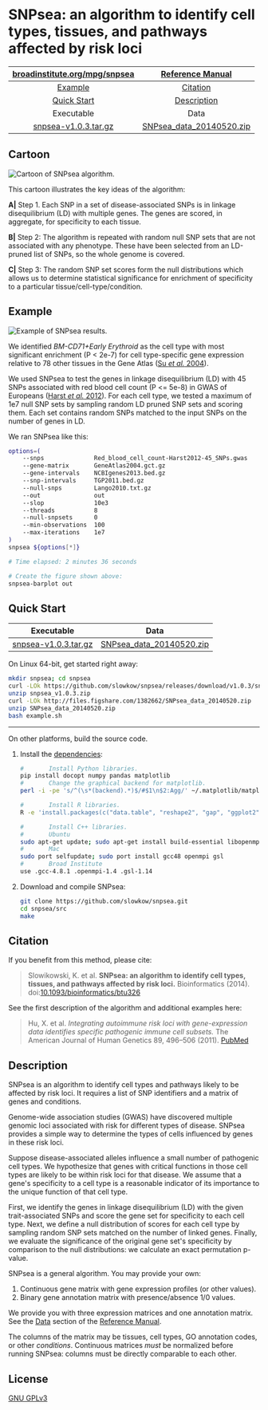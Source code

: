 SNPsea: an algorithm to identify cell types, tissues, and pathways affected by risk loci
========================================================================================

| [broadinstitute.org/mpg/snpsea][broad] | [Reference Manual][manual] |
|:---:|:---:|
| [Example](#example) | [Citation](#citation) |
| [Quick Start](#quick-start) | [Description](#description) |
| Executable | Data |
| [snpsea-v1.0.3.tar.gz][exec] | [SNPsea_data_20140520.zip][data]  |

[broad]: http://www.broadinstitute.org/mpg/snpsea
[manual]: http://www.broadinstitute.org/mpg/snpsea/SNPsea_manual.html
[exec]: https://github.com/slowkow/snpsea/archive/v1.0.3.tar.gz
[data]: http://files.figshare.com/1382662/SNPsea_data_20140520.zip


Cartoon
-------

![Cartoon of SNPsea algorithm.][fig1]

[fig1]: https://raw.github.com/slowkow/snpsea/master/doc/figures/cartoon.png

This cartoon illustrates the key ideas of the algorithm:

**A|**  Step 1. Each SNP in a set of disease-associated SNPs is in linkage
        disequilibrium (LD) with multiple genes. The genes are scored, in
        aggregate, for specificity to each tissue.

**B|**  Step 2: The algorithm is repeated with random null SNP sets that are
        not associated with any phenotype. These have been selected from an
        LD-pruned list of SNPs, so the whole genome is covered.

**C|**  Step 3: The random SNP set scores form the null distributions which
        allows us to determine statistical significance for enrichment of
        specificity to a particular tissue/cell-type/condition.


Example
-------

![Example of SNPsea results.][fig2]

[fig2]: https://raw.github.com/slowkow/snpsea/master/doc/figures/Red_blood_cell_count-Harst2012-45_SNPs-GeneAtlas2004-single-pvalues_barplot.png

We identified *BM-CD71+Early Erythroid* as the cell type with most significant
enrichment (P < 2e-7) for cell type-specific gene expression relative to 78
other tissues in the Gene Atlas ([Su *et al.* 2004][Su2004]).

We used SNPsea to test the genes in linkage disequilibrium (LD) with 45 SNPs
associated with red blood cell count (P <= 5e-8) in GWAS of Europeans ([Harst
*et al.* 2012][Harst2012]). For each cell type, we tested a maximum of 1e7
null SNP sets by sampling random LD pruned SNP sets and scoring them. Each
set contains random SNPs matched to the input SNPs on the number of genes in
LD.

[Harst2012]: http://www.ncbi.nlm.nih.gov/pubmed/23222517
[Su2004]: http://www.ncbi.nlm.nih.gov/pubmed/15075390


We ran SNPsea like this:

```bash
options=(
    --snps              Red_blood_cell_count-Harst2012-45_SNPs.gwas
    --gene-matrix       GeneAtlas2004.gct.gz
    --gene-intervals    NCBIgenes2013.bed.gz
    --snp-intervals     TGP2011.bed.gz
    --null-snps         Lango2010.txt.gz
    --out               out
    --slop              10e3
    --threads           8
    --null-snpsets      0
    --min-observations  100
    --max-iterations    1e7
)
snpsea ${options[*]}

# Time elapsed: 2 minutes 36 seconds

# Create the figure shown above:
snpsea-barplot out
```


Quick Start
-----------

| Executable | Data |
|:---:|:---:|
| [snpsea-v1.0.3.tar.gz][exec] | [SNPsea_data_20140520.zip][data]  |


On Linux 64-bit, get started right away:

```bash
mkdir snpsea; cd snpsea
curl -LOk https://github.com/slowkow/snpsea/releases/download/v1.0.3/snpsea_v1.0.3.zip
unzip snpsea_v1.0.3.zip
curl -LOk http://files.figshare.com/1382662/SNPsea_data_20140520.zip
unzip SNPsea_data_20140520.zip
bash example.sh
```

- - -

On other platforms, build the source code.

1. Install the [dependencies]:

    ```bash
    #       Install Python libraries.
    pip install docopt numpy pandas matplotlib
    #       Change the graphical backend for matplotlib.
    perl -i -pe 's/^(\s*(backend).*)$/#$1\n$2:Agg/' ~/.matplotlib/matplotlibrc
    
    #       Install R libraries.
    R -e 'install.packages(c("data.table", "reshape2", "gap", "ggplot2"))'
    
    #       Install C++ libraries.
    #       Ubuntu
    sudo apt-get update; sudo apt-get install build-essential libopenmpi-dev libgsl0-dev
    #       Mac
    sudo port selfupdate; sudo port install gcc48 openmpi gsl
    #       Broad Institute
    use .gcc-4.8.1 .openmpi-1.4 .gsl-1.14
    ```

2. Download and compile SNPsea:

    ```bash
    git clone https://github.com/slowkow/snpsea.git
    cd snpsea/src
    make
    ```

[dependencies]: http://www.broadinstitute.org/mpg/snpsea/SNPsea_manual.html#c-libraries


Citation
--------

If you benefit from this method, please cite:

> Slowikowski, K. et al. **SNPsea: an algorithm to identify cell types,
> tissues, and pathways affected by risk loci.** Bioinformatics (2014).
> doi:[10.1093/bioinformatics/btu326][Slowikowski2014]

See the first description of the algorithm and additional examples here:

> Hu, X. et al. *Integrating autoimmune risk loci with gene-expression data
> identifies specific pathogenic immune cell subsets.* The American Journal
> of Human Genetics 89, 496–506 (2011). [PubMed][Hu2011]

[Hu2011]: http://www.ncbi.nlm.nih.gov/pubmed/21963258
[Slowikowski2014]: http://bioinformatics.oxfordjournals.org/content/early/2014/05/10/bioinformatics.btu326


Description
-----------

SNPsea is an algorithm to identify cell types and pathways likely to be
affected by risk loci. It requires a list of SNP identifiers and a matrix of
genes and conditions.

Genome-wide association studies (GWAS) have discovered multiple genomic loci
associated with risk for different types of disease. SNPsea provides a simple
way to determine the types of cells influenced by genes in these risk loci.

Suppose disease-associated alleles influence a small number of pathogenic cell
types. We hypothesize that genes with critical functions in those cell types
are likely to be within risk loci for that disease. We assume that a gene's
specificity to a cell type is a reasonable indicator of its importance to the
unique function of that cell type.

First, we identify the genes in linkage disequilibrium (LD) with the given
trait-associated SNPs and score the gene set for specificity to each cell
type. Next, we define a null distribution of scores for each cell type by
sampling random SNP sets matched on the number of linked genes. Finally, we
evaluate the significance of the original gene set's specificity by comparison
to the null distributions: we calculate an exact permutation p-value.

SNPsea is a general algorithm. You may provide your own:

1. Continuous gene matrix with gene expression profiles (or other values).
2. Binary gene annotation matrix with presence/absence 1/0 values.

We provide you with three expression matrices and one annotation matrix. See
the [Data][manualdata] section of the [Reference Manual][manual].

[manualdata]: http://www.broadinstitute.org/mpg/snpsea/SNPsea_manual.html#data

The columns of the matrix may be tissues, cell types, GO annotation codes, or
other *conditions*. Continuous matrices *must* be normalized before running
SNPsea: columns must be directly comparable to each other.


License
-------

[GNU GPLv3][license]

[license]: https://github.com/slowkow/snpsea/blob/master/LICENSE
